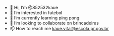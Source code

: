 - 👋 Hi, I’m @852532kaue
- 👀 I’m interested in futebol
- 🌱 I’m currently learning ping pong 
- 💞️ I’m looking to collaborate on brincadeiras
- 📫 How to reach me kaue.vital@escola.pr.gov.br

<!---
852532kaue/852532kaue is a ✨ special ✨ repository because its `README.md` (this file) appears on your GitHub profile.
You can click the Preview link to take a look at your changes.
--->
